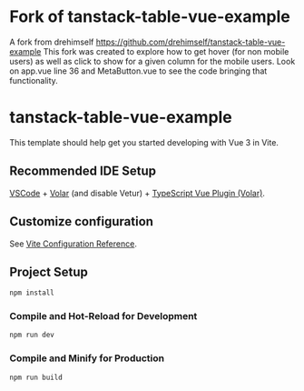 # Fork of tanstack-table-vue-example 

A fork from drehimself  https://github.com/drehimself/tanstack-table-vue-example
This fork was created to explore how to get hover (for non mobile users) 
as well as click to show for a given column for the mobile users. 
Look on app.vue line 36   and MetaButton.vue to see the code bringing that functionality.

# tanstack-table-vue-example

This template should help get you started developing with Vue 3 in Vite.

## Recommended IDE Setup

[VSCode](https://code.visualstudio.com/) + [Volar](https://marketplace.visualstudio.com/items?itemName=Vue.volar) (and disable Vetur) + [TypeScript Vue Plugin (Volar)](https://marketplace.visualstudio.com/items?itemName=Vue.vscode-typescript-vue-plugin).

## Customize configuration

See [Vite Configuration Reference](https://vitejs.dev/config/).

## Project Setup

```sh
npm install
```

### Compile and Hot-Reload for Development

```sh
npm run dev
```

### Compile and Minify for Production

```sh
npm run build
```
